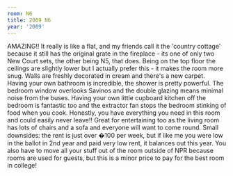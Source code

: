 ```yaml
---
room: N6
title: 2009 N6
year: '2009'
---
```


AMAZING!! It really is like a flat, and my friends call it the 'country cottage' because it still has the original grate in the fireplace - its one of only two New Court sets, the other being N5, that does. Being on the top floor the ceilings are slightly lower but I actually prefer this - it makes the room more snug. Walls are freshly decorated in cream and there's a new carpet. Having your own bathroom is incredible, the shower is pretty powerful. The bedroom window overlooks Savinos and the double glazing means minimal noise from the buses. Having your own little cupboard kitchen off the bedroom is fantastic too and the extractor fan stops the bedroom stinking of food when you cook. Honestly, you have everything you need in this room and could easily never leave!! Great for entertaining too as the living room has lots of chairs and a sofa and everyone will want to come round. Small downsides: the rent is just over �100 per week, but if like me you were low in the ballot in 2nd year and paid very low rent, it balances out this year. You also have to move all your stuff out of the room outside of NPR because rooms are used for guests, but this is a minor price to pay for the best room in college!